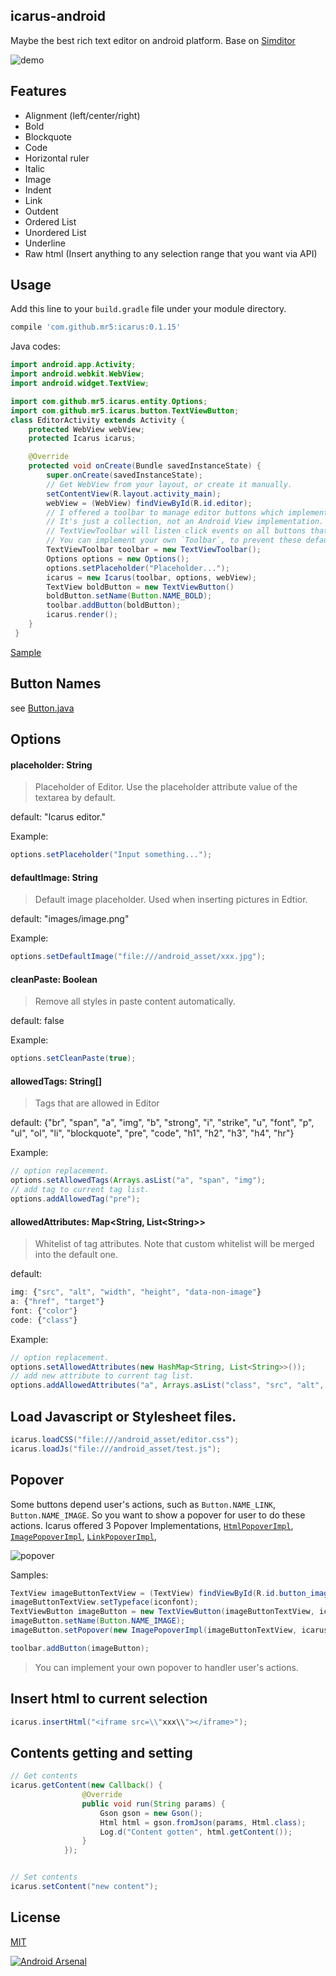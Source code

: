 ## icarus-android
Maybe the best rich text editor on android platform. Base on [Simditor](https://github.com/mycolorway/simditor)

![demo](demo.gif)	


## Features
* Alignment (left/center/right)
* Bold
* Blockquote
* Code
* Horizontal ruler
* Italic
* Image
* Indent
* Link
* Outdent
* Ordered List
* Unordered List
* Underline
* Raw html (Insert anything to any selection range that you want via API)

## Usage
Add this line to your `build.gradle` file under your module directory.
```groovy
compile 'com.github.mr5:icarus:0.1.15'
```
Java codes:
```java
import android.app.Activity;
import android.webkit.WebView;
import android.widget.TextView;

import com.github.mr5.icarus.entity.Options;
import com.github.mr5.icarus.button.TextViewButton;
class EditorActivity extends Activity {
	protected WebView webView;
    protected Icarus icarus;

    @Override
    protected void onCreate(Bundle savedInstanceState) {
        super.onCreate(savedInstanceState);
        // Get WebView from your layout, or create it manually.
        setContentView(R.layout.activity_main);
        webView = (WebView) findViewById(R.id.editor);
        // I offered a toolbar to manage editor buttons which implements TextView that with icon fonts. 
        // It's just a collection, not an Android View implementation. 
        // TextViewToolbar will listen click events on all buttons that added to it. 
        // You can implement your own `Toolbar`, to prevent these default behaviors.
        TextViewToolbar toolbar = new TextViewToolbar();
        Options options = new Options();
        options.setPlaceholder("Placeholder...");
        icarus = new Icarus(toolbar, options, webView);
        TextView boldButton = new TextViewButton()
        boldButton.setName(Button.NAME_BOLD);
		toolbar.addButton(boldButton);
        icarus.render();
    }
 }
```

[Sample](https://github.com/mr5/icarus-android/tree/master/samples)

## Button Names
see [Button.java](library/src/main/java/com/github/mr5/icarus/button/Button.java)

## Options
#### placeholder: String

> Placeholder of Editor. Use the placeholder attribute value of the textarea by default.

default: "Icarus editor."


Example:

```java
options.setPlaceholder("Input something...");
```

#### defaultImage: String

> Default image placeholder. Used when inserting pictures in Edtior.

default: "images/image.png"

Example:

```java
options.setDefaultImage("file:///android_asset/xxx.jpg");
```

#### cleanPaste: Boolean

> Remove all styles in paste content automatically.

default:  false

Example:

```java
options.setCleanPaste(true);
```

#### allowedTags: String[]

> Tags that are allowed in Editor

default: {"br", "span", "a", "img", "b", "strong", "i", "strike", "u", "font", "p", "ul", "ol", "li", "blockquote", "pre", "code", "h1", "h2", "h3", "h4", "hr"}

Example:

```java
// option replacement.
options.setAllowedTags(Arrays.asList("a", "span", "img");
// add tag to current tag list.
options.addAllowedTag("pre");
```

#### allowedAttributes: Map&lt;String, List&lt;String&gt;&gt;


> Whitelist of tag attributes.  Note that custom whitelist will be merged into the default one.

default:

```javascript
img: {"src", "alt", "width", "height", "data-non-image"}
a: {"href", "target"}
font: {"color"}
code: {"class"}
```

Example:

```java
// option replacement.
options.setAllowedAttributes(new HashMap<String, List<String>>());
// add new attribute to current tag list.
options.addAllowedAttributes("a", Arrays.asList("class", "src", "alt", "data-type"));
```

## Load Javascript or Stylesheet files.

```java
icarus.loadCSS("file:///android_asset/editor.css");
icarus.loadJs("file:///android_asset/test.js");
```

## Popover

Some buttons depend user's actions, such as `Button.NAME_LINK`, `Button.NAME_IMAGE`. So you want to show a popover for user to do these actions. Icarus offered 3 Popover Implementations, [`HtmlPopoverImpl`](library/src/main/java/com/github/mr5/icarus/popover/HtmlPopoverImpl.java),  [`ImagePopoverImpl`](library/src/main/java/com/github/mr5/icarus/popover/ImagePopoverImpl.java),  [`LinkPopoverImpl`](library/src/main/java/com/github/mr5/icarus/popover/LinkPopoverImpl.java),  

![popover](popover.png)	

Samples:
```java
TextView imageButtonTextView = (TextView) findViewById(R.id.button_image);
imageButtonTextView.setTypeface(iconfont);
TextViewButton imageButton = new TextViewButton(imageButtonTextView, icarus);
imageButton.setName(Button.NAME_IMAGE);
imageButton.setPopover(new ImagePopoverImpl(imageButtonTextView, icarus));

toolbar.addButton(imageButton);
```

> You can implement your own popover to handler user's actions.

## Insert html to current selection

```java
icarus.insertHtml("<iframe src=\\"xxx\\"></iframe>");
```

## Contents getting and setting
```java
// Get contents
icarus.getContent(new Callback() {
                @Override
                public void run(String params) {
	                Gson gson = new Gson();
			        Html html = gson.fromJson(params, Html.class);
					Log.d("Content gotten", html.getContent());
                }
            });


// Set contents
icarus.setContent("new content");
```

## License
[MIT](https://opensource.org/licenses/MIT)



[![Android Arsenal](https://img.shields.io/badge/Android%20Arsenal-icarus--android-green.svg?style=true)](https://android-arsenal.com/details/1/3601)

